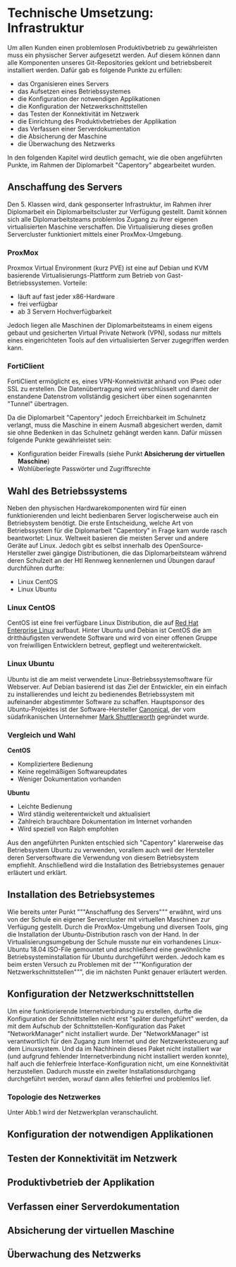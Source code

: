 
Technische Umsetzung: Infrastruktur
=============================
Um allen Kunden einen problemlosen Produktivbetrieb zu gewährleisten muss ein physischer Server aufgesetzt werden. Auf diesem können dann alle Komponenten unseres Git-Repositories geklont und betriebsbereit installiert werden. Dafür gab es folgende Punkte zu erfüllen:

* das Organisieren eines Servers
* das Aufsetzen eines Betriebssystemes
* die Konfiguration der notwendigen Applikationen
* die Konfiguration der Netzwerkschnittstellen
* das Testen der Konnektivität im Netzwerk
* die Einrichtung des Produktivbetriebes der Applikation
* das Verfassen einer Serverdokumentation
* die Absicherung der Maschine
* die Überwachung des Netzwerks

In den folgenden Kapitel wird deutlich gemacht, wie die oben angeführten Punkte, im Rahmen der Diplomarbeit "Capentory" abgearbeitet wurden.

## Anschaffung des Servers
Den 5. Klassen wird, dank gesponserter Infrastruktur, im Rahmen ihrer Diplomarbeit ein Diplomarbeitscluster zur Verfügung gestellt. Damit können sich alle Diplomarbeitsteams problemlos Zugang zu ihrer eigenen virtualisierten Maschine verschaffen. 
Die Virtualisierung dieses großen Servercluster funktioniert mittels einer ProxMox-Umgebung.

### ProxMox
Proxmox Virtual Environment (kurz PVE) ist eine auf Debian und KVM basierende Virtualisierungs-Plattform zum Betrieb von Gast-Betriebssystemen.
Vorteile:
* läuft auf fast jeder x86-Hardware
* frei verfügbar
* ab 3 Servern Hochverfügbarkeit

Jedoch liegen alle Maschinen der Diplomarbeitsteams in einem eigens gebaut und gesicherten Virtual Private Network (VPN), sodass nur mittels eines eingerichteten Tools auf den virtualisierten Server zugegriffen werden kann.

### FortiClient
FortiClient ermöglicht es, eines VPN-Konnektivität anhand von IPsec oder SSL zu erstellen. Die Datenübertragung wird verschlüsselt und damit der enstandene Datenstrom vollständig gesichert über einen sogenannten "Tunnel" übertragen.

Da die Diplomarbeit "Capentory" jedoch Erreichbarkeit im Schulnetz verlangt, muss die Maschine in einem Ausmaß abgesichert werden, damit sie ohne Bedenken in das Schulnetz gehängt werden kann. Dafür müssen folgende Punkte gewährleistet sein:
 * Konfiguration beider Firewalls (siehe Punkt **Absicherung der virtuellen Maschine**)
 *  Wohlüberlegte Passwörter und Zugriffsrechte

## Wahl des Betriebssystems
Neben den physischen Hardwarekomponenten wird für einen funktionierenden und leicht bedienbaren Server logischerweise auch ein Betriebsystem benötigt. Die erste Entscheidung, welche Art von Betriebssystem für die Diplomarbeit "Capentory" in Frage kam wurde rasch beantwortet: Linux. Weltweit basieren die meisten Server und andere Geräte auf Linux. Jedoch gibt es selbst innerhalb des OpenSource-Hersteller zwei gängige Distributionen, die das Diplomarbeitsteam während deren Schulzeit an der Htl Rennweg kennenlernen und Übungen darauf durchführen durfte:
 * Linux CentOS
 * Linux Ubuntu
### Linux CentOS
CentOS ist eine frei verfügbare Linux Distribution, die auf [Red Hat Enterprise Linux](https://de.wikipedia.org/wiki/Red_Hat_Enterprise_Linux) aufbaut. Hinter Ubuntu und Debian ist CentOS die am dritthäufigsten verwendete Software und wird von einer offenen Gruppe von freiwilligen Entwicklern betreut, gepflegt und weiterentwickelt.
### Linux Ubuntu
Ubuntu ist die am meist verwendete Linux-Betriebssystemsoftware für Webserver. Auf Debian basierend ist das Ziel der Entwickler, ein ein einfach zu installierendes und leicht zu bedienendes Betriebssystem mit aufeinander abgestimmter Software zu schaffen. Hauptsponsor des Ubuntu-Projektes ist der Software-Hersteller [Canonical](https://de.wikipedia.org/wiki/Canonical), der vom südafrikanischen Unternehmer [Mark Shuttlerworth](https://de.wikipedia.org/wiki/Mark_Shuttleworth) gegründet wurde.
### Vergleich und Wahl
**CentOS**
 * Kompliziertere Bedienung
 * Keine regelmäßigen Softwareupdates
 * Weniger Dokumentation vorhanden

**Ubuntu**

 * Leichte Bedienung
 * Wird ständig weiterentwickelt und aktualisiert
 * Zahlreich brauchbare Dokumentation im Internet vorhanden
 * Wird speziell von Ralph empfohlen

Aus den angeführten Punkten entschied sich "Capentory" klarerweise das Betriebsystem Ubuntu zu verwenden, vorallem auch weil der Hersteller deren Serversoftware die Verwendung von diesem Betriebsystem empfiehlt. Anschließend wird die Installation des Betriebsystemes genauer erläutert und erklärt.
## Installation des Betriebsystemes
Wie bereits unter Punkt """Anschaffung des Servers""" erwähnt, wird uns von der Schule ein eigener Servercluster mit virtuellen Maschinen zur Verfügung gestellt. Durch die ProxMox-Umgebung und diversen Tools, ging die Installation der Ubuntu-Distribution rasch von der Hand. In der Virtualisierungsumgebung der Schule musste nur ein vorhandenes Linux-Ubuntu 18.04 ISO-File gemountet und anschließend eine gewöhnliche Betriebsysteminstallation für Ubuntu durchgeführt werden. 
Jedoch kam es beim ersten Versuch zu Problemen mit der """Konfiguration der Netzwerkschnittstellen""", die im nächsten Punkt genauer erläutert werden.
## Konfiguration der Netzwerkschnittstellen
Um eine funktiorierende Internetverbindung zu erstellen, durfte die Konfiguration der Schnittstellen nicht erst "später durchgeführt" werden, da mit dem Aufschub der Schnittstellen-Konfiguration das Paket "NetworkManager" nicht installiert wurde. Der "NetworkManager" ist verantwortlich für den Zugang zum Internet und der Netzwerksteuerung auf dem Linuxsystem. Und da im Nachhinein dieses Paket nicht installiert war (und aufgrund fehlender Internetverbindung nicht installiert werden konnte), half auch die fehlerfreie Interface-Konfiguration nicht, um eine Konnektivität herzustellen. Dadurch musste ein zweiter Installationsdurchgang durchgeführt werden, worauf dann alles fehlerfrei und problemlos lief.
### Topologie des Netzwerkes
Unter Abb.1 wird der Netzwerkplan veranschaulicht.
## Konfiguration der notwendigen Applikationen

## Testen der Konnektivität im Netzwerk

## Produktivbetrieb der Applikation

## Verfassen einer Serverdokumentation

## Absicherung der virtuellen Maschine

## Überwachung des Netzwerks 